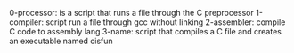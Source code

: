0-processor: is a script that runs a file through the C preprocessor
1-compiler: script run a file through gcc without linking
2-assembler: compile C code to assembly lang
3-name: script that compiles a C file and creates an executable named cisfun